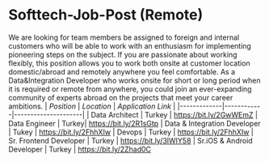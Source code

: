 # Softtech-Job-Post (Remote)
We are looking for team members be assigned to foreign and internal customers who will be able to work with an enthusiasm for implementing pioneering steps on the subject.
If you are passionate about working flexibly, this position allows you to work both onsite at customer location domestic/abroad and remotely anywhere you feel comfortable. As a Data&Integration Developer who works onsite for short or long period when it is required or remote from anywhere, you could join an ever-expanding community of experts abroad on the projects that meet your career ambitions.
| _Position_  | _Location_ | _Application Link_ |
|-------------|------------|---------------------|
| Data Architect | Turkey | https://bit.ly/2GwWEmZ
| Data Engineer  | Turkey| https://bit.ly/2R1sGtp
| Data & Integration Developer | Tukey | https://bit.ly/2FhhXIw
| Devops | Turkey | https://bit.ly/2FhhXIw
| Sr. Frontend Developer | Turkey | https://bit.ly/3lWIY58
| Sr.iOS & Android Developer | Turkey | https://bit.ly/2Zhad0C

